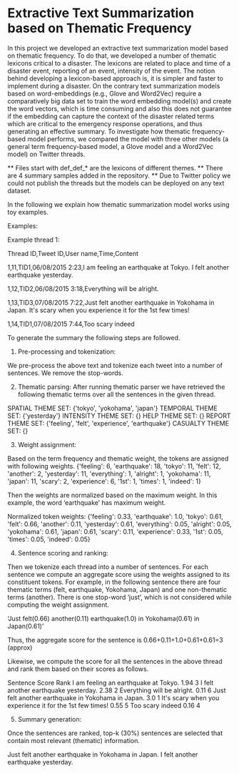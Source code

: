 # Extractive Text Summarization based on Thematic Frequency

In this project we developed an extractive text summarization model 
based on thematic frequency. To do that, we developed a number of 
thematic lexicons critical to a disaster. The lexicons are related to 
place and time of a disaster event, reporting of an event, intensity of the event. 
The notion behind developing a lexicon-based approach is, it is simpler 
and faster to implement during a disaster. On the contrary text 
summarization models based on word-embeddings (e.g., Glove and Word2Vec) 
require a comparatively big data set to train the word embedding model(s) 
and create the word vectors, which is time consuming and also this does not 
guarantee if the embedding can capture the context of the disaster related 
terms which are critical to the emergency response operations, and thus 
generating an effective summary. To investigate how thematic frequency-based 
model performs, we compared the model with three other models 
(a general term frequency-based model, a Glove model and a Word2Vec model)
on Twitter threads. 

** Files start with def_def_* are the lexicons of different themes.
** There are 4 summary samples added in the repository.
** Due to Twitter policy we could not publish the threads but
the models can be deployed on any text dataset.

In the following we explain how thematic summarization model works using toy examples.

Examples:

Example thread 1:

Thread ID,Tweet ID,User name,Time,Content

1,11,TID1,06/08/2015 2:23,I am feeling an earthquake at Tokyo. I felt another earthquake yesterday.

1,12,TID2,06/08/2015 3:18,Everything will be alright.

1,13,TID3,07/08/2015 7:22,Just felt another earthquake in Yokohama in Japan. It's scary when you experience it for the 1st few times!

1,14,TID1,07/08/2015 7:44,Too scary indeed

To generate the summary the following steps are followed.

1.	Pre-processing and tokenization:

We pre-process the above text and tokenize each tweet into a number of sentences. We remove the stop-words. 

2.	Thematic parsing: 
After running thematic parser we have retrieved the following thematic terms over all the sentences in the given thread.

SPATIAL THEME SET:  {'tokyo', 'yokohama', 'japan'}
TEMPORAL THEME SET:  {'yesterday'}
INTENSITY THEME SET:  {}
HELP THEME SET:  {}
REPORT THEME SET:  {'feeling', 'felt', 'experience', 'earthquake'}
CASUALTY THEME SET:  {} 

3.	Weight assignment:

Based on the term frequency and thematic weight, the tokens are assigned with following weights.
{'feeling': 6, 'earthquake': 18, 'tokyo': 11, 'felt': 12, 'another': 2, 'yesterday': 11, 'everything': 1, 'alright': 1, 'yokohama': 11, 'japan': 11, 'scary': 2, 'experience': 6, '1st': 1, 'times': 1, 'indeed': 1}

Then the weights are normalized based on the maximum weight. In this example, the word ‘earthquake’ has maximum weight.

Normalized token weights: {'feeling': 0.33, 'earthquake': 1.0, 'tokyo': 0.61, 'felt': 0.66, 'another': 0.11, 'yesterday': 0.61, 'everything': 0.05, 'alright': 0.05, 'yokohama': 0.61, 'japan': 0.61, 'scary': 0.11, 'experience': 0.33, '1st': 0.05, 'times': 0.05, 'indeed': 0.05}

4.	Sentence scoring and ranking:

Then we tokenize each thread into a number of sentences. For each sentence we compute an aggregate score using the weights assigned to its constituent tokens. For example, in the following sentence there are four thematic terms (felt, earthquake, Yokohama, Japan) and one non-thematic terms (another). There is one stop-word ‘just’, which is not considered while computing the weight assignment. 

‘Just felt(0.66) another(0.11) earthquake(1.0) in Yokohama(0.61) in Japan(0.61)’

Thus, the aggregate score for the sentence is 0.66+0.11+1.0+0.61+0.61=3 (approx)

Likewise, we compute the score for all the sentences in the above thread and rank them based on their scores as follows.

Sentence	Score	Rank
I am feeling an earthquake at Tokyo.	1.94	3
I felt another earthquake yesterday.	2.38	2
Everything will be alright.	0.11	6
Just felt another earthquake in Yokohama in Japan.	3.0	1
It's scary when you experience it for the 1st few times!	0.55	5
Too scary indeed	0.16	4

5.	Summary generation:

Once the sentences are ranked, top-k (30%) sentences are selected that contain most relevant (thematic) information. 

Just felt another earthquake in Yokohama in Japan. I felt another earthquake yesterday.

